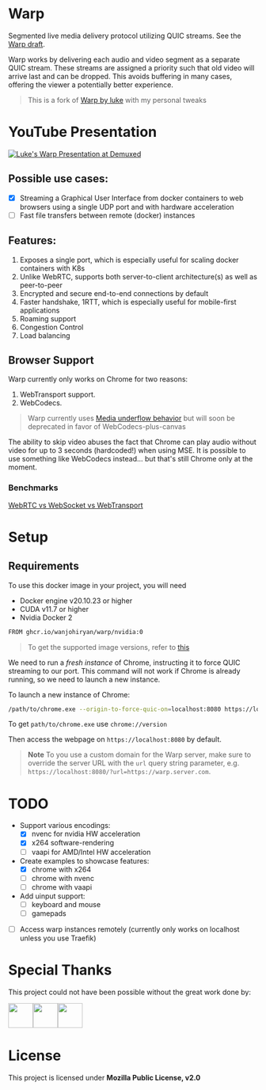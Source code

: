 # Warp

Segmented live media delivery protocol utilizing QUIC streams. See the [Warp draft](https://datatracker.ietf.org/doc/draft-lcurley-warp/).

Warp works by delivering each audio and video segment as a separate QUIC stream. These streams are assigned a priority such that old video will arrive last and can be dropped. This avoids buffering in many cases, offering the viewer a potentially better experience.

> This is a fork of [Warp by luke](https://github.com/kixelated/warp-demo) with my personal tweaks

# YouTube Presentation

[![Luke's Warp Presentation at Demuxed](https://img.youtube.com/vi/hG0nmy3Otg4/0.jpg)](https://www.youtube.com/watch?v=hG0nmy3Otg4)

## Possible use cases:

 - [x] Streaming a Graphical User Interface from docker containers to web browsers using a single UDP port and with hardware acceleration
 - [ ] Fast file transfers between remote (docker) instances

## Features:

1. Exposes a single port, which is especially useful for scaling docker containers with K8s
2. Unlike WebRTC, supports both server-to-client architecture(s) as well as peer-to-peer
3. Encrypted and secure end-to-end connections by default
4. Faster handshake, 1RTT, which is especially useful for mobile-first applications
5. Roaming support
6. Congestion Control
7. Load balancing

## Browser Support

Warp currently only works on Chrome for two reasons:

1. WebTransport support.
2. WebCodecs.


>Warp currently uses [Media underflow behavior](https://github.com/whatwg/html/issues/6359) but will soon be deprecated in favor of WebCodecs-plus-canvas

The ability to skip video abuses the fact that Chrome can play audio without video for up to 3 seconds (hardcoded!) when using MSE. It is possible to use something like WebCodecs instead... but that's still Chrome only at the moment.

### Benchmarks
[WebRTC vs WebSocket vs WebTransport](https://github.com/Sh3B0/realtime-web)

<!-- ## Congestion Control
This demo uses a single rendition. A production implementation will want to:

1. Change the rendition bitrate to match the estimated bitrate.
2. Switch renditions at segment boundaries based on the estimated bitrate.
3. or both!

Also, quic-go ships with the default New Reno congestion control. Something like [BBRv2](https://github.com/lucas-clemente/quic-go/issues/341) will work much better for live video as it limits RTT growth. -->

# Setup
## Requirements
To use this docker image in your project, you will need

* Docker engine v20.10.23 or higher
* CUDA v11.7 or higher
* Nvidia Docker 2

```bash
FROM ghcr.io/wanjohiryan/warp/nvidia:0
```

>To get the supported image versions, refer to [this](https://github.com/wanjohiryan?tab=packages&repo_name=warp)

We need to run a *fresh instance* of Chrome, instructing it to force QUIC streaming to our port. This command will not work if Chrome is already running, so we need to launch a new instance.

To launch a new instance of Chrome:

```bash
/path/to/chrome.exe --origin-to-force-quic-on=localhost:8080 https://localhost:8080
```

To get `path/to/chrome.exe` use `chrome://version`


Then access the webpage on `https://localhost:8080` by default.

>**Note**
>To you use a custom domain for the Warp server, make sure to override the server URL with the `url` query string parameter, e.g. `https://localhost:8080/?url=https://warp.server.com`.


# TODO

 - Support various encodings:
   - [x] nvenc for nvidia HW acceleration
   - [x] x264 software-rendering
   - [ ] vaapi for AMD/Intel HW acceleration
 - Create examples to showcase features:
    - [x] chrome with x264
    - [ ] chrome with nvenc
    - [ ] chrome with vaapi
 - Add uinput support:
    - [ ] keyboard and mouse
    - [ ] gamepads
 - [ ] Access warp instances remotely (currently only works on localhost unless you use Traefik)
# Special Thanks
This project could not have been possible without the great work done by:

<a href="https://github.com/ehfd"><img src="https://avatars.githubusercontent.com/u/8457324?v=4" width="50" height="50" alt=""/></a><a href="https://github.com/kixelated"><img src="https://avatars.githubusercontent.com/u/432854?v=4" width="50" height="50" alt=""/></a><a href="https://github.com/matteocontrini"><img src="https://avatars.githubusercontent.com/u/2164763?v=4" width="50" height="50" alt=""/></a>


# License
This project is licensed under **Mozilla Public License, v2.0**